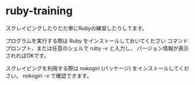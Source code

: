 # ruby-training

スクレイピングしたりただ単にRubyの練習したりしてます。

プログラムを実行する際は Ruby をインストールしておいてください
コマンドプロンプト、または任意のシェルで ruby -v と入力し、
バージョン情報が表示されればOKです。

スクレイピングを利用する際は nokogiri (パッケージ) をインストールしてください。
nokogiri -v で確認できます。 
